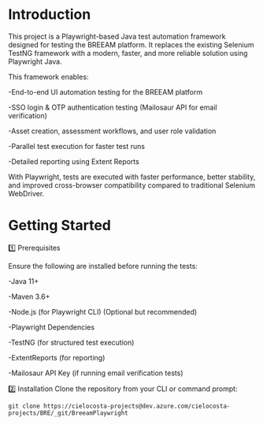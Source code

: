 # Introduction 
This project is a Playwright-based Java test automation framework designed for testing the BREEAM platform. It replaces the existing Selenium TestNG framework with a modern, faster, and more reliable solution using Playwright Java.

This framework enables:

-End-to-end UI automation testing for the BREEAM platform

-SSO login & OTP authentication testing (Mailosaur API for email verification)

-Asset creation, assessment workflows, and user role validation

-Parallel test execution for faster test runs

-Detailed reporting using Extent Reports


With Playwright, tests are executed with faster performance, better stability, and improved cross-browser compatibility compared to traditional Selenium WebDriver.

# Getting Started
1️⃣ Prerequisites

Ensure the following are installed before running the tests:

-Java 11+

-Maven 3.6+

-Node.js (for Playwright CLI) (Optional but recommended)

-Playwright Dependencies

-TestNG (for structured test execution)

-ExtentReports (for reporting)

-Mailosaur API Key (if running email verification tests)

2️⃣ Installation
Clone the repository from your CLI or command prompt:

`git clone https://cielocosta-projects@dev.azure.com/cielocosta-projects/BRE/_git/BreeamPlaywright`